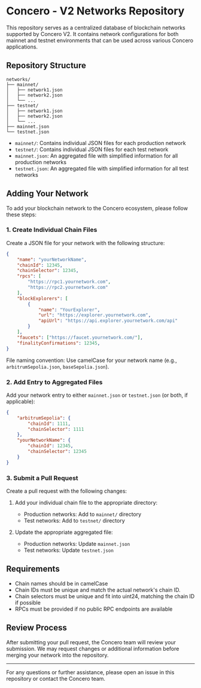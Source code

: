 # Concero - V2 Networks Repository

This repository serves as a centralized database of blockchain networks supported by Concero V2. It contains network configurations for both mainnet and testnet environments that can be used across various Concero applications.

## Repository Structure

```
networks/
├── mainnet/
│   ├── network1.json
│   ├── network2.json
│   └── ...
├── testnet/
│   ├── network1.json
│   ├── network2.json
│   └── ...
├── mainnet.json
└── testnet.json
```

- `mainnet/`: Contains individual JSON files for each production network
- `testnet/`: Contains individual JSON files for each test network
- `mainnet.json`: An aggregated file with simplified information for all production networks
- `testnet.json`: An aggregated file with simplified information for all test networks

## Adding Your Network

To add your blockchain network to the Concero ecosystem, please follow these steps:

### 1. Create Individual Chain Files

Create a JSON file for your network with the following structure:

```json
{
    "name": "yourNetworkName",
    "chainId": 12345,
    "chainSelector": 12345,
    "rpcs": [
        "https://rpc1.yournetwork.com",
        "https://rpc2.yournetwork.com"
    ],
    "blockExplorers": [
        {
            "name": "YourExplorer",
            "url": "https://explorer.yournetwork.com",
            "apiUrl": "https://api.explorer.yournetwork.com/api"
        }
    ],
    "faucets": ["https://faucet.yournetwork.com/"],
	"finalityConfirmations": 12345,
}
```

File naming convention: Use camelCase for your network name (e.g., `arbitrumSepolia.json`, `baseSepolia.json`).

### 2. Add Entry to Aggregated Files

Add your network entry to either `mainnet.json` or `testnet.json` (or both, if applicable):

```json
{
    "arbitrumSepolia": {
        "chainId": 1111,
        "chainSelector": 1111
    },
    "yourNetworkName": {
        "chainId": 12345,
        "chainSelector": 12345
    }
}
```

### 3. Submit a Pull Request

Create a pull request with the following changes:

1. Add your individual chain file to the appropriate directory:
   - Production networks: Add to `mainnet/` directory
   - Test networks: Add to `testnet/` directory

2. Update the appropriate aggregated file:
   - Production networks: Update `mainnet.json`
   - Test networks: Update `testnet.json`


## Requirements

- Chain names should be in camelCase
- Chain IDs must be unique and match the actual network's chain ID.
- Chain selectors must be unique and fit into uint24, matching the chain ID if possible
- RPCs must be provided if no public RPC endpoints are available

## Review Process

After submitting your pull request, the Concero team will review your submission. We may request changes or additional information before merging your network into the repository.

---
For any questions or further assistance, please open an issue in this repository or contact the Concero team.

